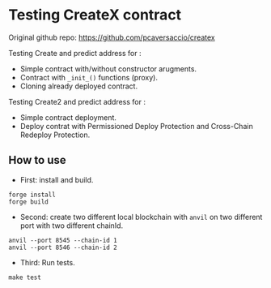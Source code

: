 # Testing CreateX contract

Original github repo: https://github.com/pcaversaccio/createx

Testing Create and predict address for :
* Simple contract with/without constructor arugments.
* Contract with `_init_()` functions (proxy).
* Cloning already deployed contract.


Testing Create2 and predict address for :
* Simple contract deployment.
* Deploy contrat with Permissioned Deploy Protection and Cross-Chain Redeploy Protection.


## How to use
- First: install and build.
```
forge install
forge build
```

- Second: create two different local blockchain with `anvil` on two different port with two different chainId.
```
anvil --port 8545 --chain-id 1
anvil --port 8546 --chain-id 2
```

- Third: Run tests.
```
make test
```
